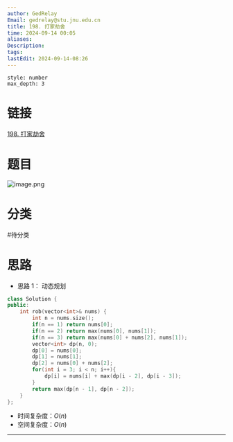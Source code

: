 ```yaml
---
author: GedRelay
Email: gedrelay@stu.jnu.edu.cn
title: 198. 打家劫舍
time: 2024-09-14 00:05
aliases: 
Description: 
tags: 
lastEdit: 2024-09-14-08:26
---
```


```toc
style: number
max_depth: 3
```

# 链接
[198. 打家劫舍](https://leetcode.cn/problems/house-robber/) 

# 题目
![image.png](https://ged-pic-bed.oss-cn-guangzhou.aliyuncs.com/img/202409140005830.png)


# 分类
#待分类

# 思路
- 思路 1：
动态规划

```cpp
class Solution {
public:
    int rob(vector<int>& nums) {
        int n = nums.size();
        if(n == 1) return nums[0];
        if(n == 2) return max(nums[0], nums[1]);
        if(n == 3) return max(nums[0] + nums[2], nums[1]);
        vector<int> dp(n, 0);
        dp[0] = nums[0];
        dp[1] = nums[1];
        dp[2] = nums[0] + nums[2];
        for(int i = 3; i < n; i++){
            dp[i] = nums[i] + max(dp[i - 2], dp[i - 3]);
        }
        return max(dp[n - 1], dp[n - 2]);
    }
};
```


- 时间复杂度：${O\left( n \right)  }$ 
- 空间复杂度：${O\left( n \right)  }$ 


---

